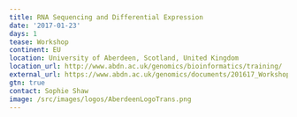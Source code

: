 ```yaml
---
title: RNA Sequencing and Differential Expression
date: '2017-01-23'
days: 1
tease: Workshop
continent: EU
location: University of Aberdeen, Scotland, United Kingdom
location_url: http://www.abdn.ac.uk/genomics/bioinformatics/training/
external_url: https://www.abdn.ac.uk/genomics/documents/201617_Workshops/RNA_Sequencing_2017.pdf
gtn: true
contact: Sophie Shaw
image: /src/images/logos/AberdeenLogoTrans.png
---
```

